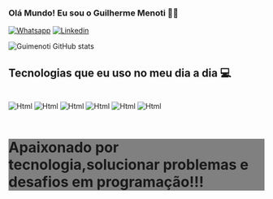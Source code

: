 ### Olá Mundo! Eu sou o Guilherme Menoti 👋🏼

[![Whatsapp](https://img.shields.io/badge/WhatsApp-25D366?style=for-the-badge&logo=whatsapp&logoColor=white)](https://wa.me/5511940382338?text=Ol%C3%A1%2C+tudo+bem%3F)
[![Linkedin](https://img.shields.io/badge/LinkedIn-0077B5?style=for-the-badge&logo=linkedin&logoColor=white)](https://www.linkedin.com/in/guilherme-menoti-32a898249/)

![Guimenoti GitHub stats](https://github-readme-stats.vercel.app/api?username=GuiMenoti&show_icons=true&theme=cobalt)

## Tecnologias que eu uso no meu dia a dia 💻

<div style="display: inline_block"><br/>
<img align="center" alt="Html" src="https://img.shields.io/badge/HTML-239120?style=for-the-badge&logo=html5&logoColor=white">
<img align="center" alt="Html" src="https://img.shields.io/badge/CSS-239120?&style=for-the-badge&logo=css3&logoColor=white">
<img align="center" alt="Html" src="https://img.shields.io/badge/JavaScript-323330?style=for-the-badge&logo=javascript&logoColor=F7DF1E">
<img align="center" alt="Html" src="https://img.shields.io/badge/TypeScript-007ACC?style=for-the-badge&logo=typescript&logoColor=white">
<img align="center" alt="Html" src="https://img.shields.io/badge/Java-ED8B00?style=for-the-badge&logo=openjdk&logoColor=white">
<img align="center" alt="Html" src="https://img.shields.io/badge/C%23-239120?style=for-the-badge&logo=c-sharp&logoColor=white">
</div>
<br/>
<div style="background-color: gray">
<h1>Apaixonado por tecnologia,solucionar problemas e desafios em programação!!!</h1>
</div>

